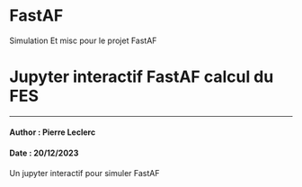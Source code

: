 # FastAF
Simulation Et misc pour le projet FastAF

# Jupyter interactif FastAF calcul du FES
---
#### Author : Pierre Leclerc
#### Date : 20/12/2023

Un jupyter interactif pour simuler FastAF

